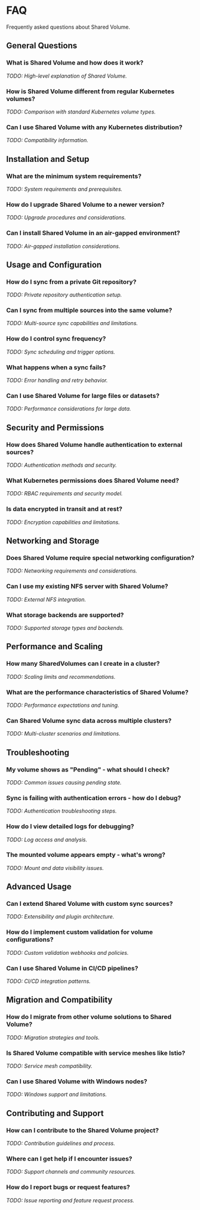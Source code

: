 # FAQ

Frequently asked questions about Shared Volume.

## General Questions

### What is Shared Volume and how does it work?

*TODO: High-level explanation of Shared Volume.*

### How is Shared Volume different from regular Kubernetes volumes?

*TODO: Comparison with standard Kubernetes volume types.*

### Can I use Shared Volume with any Kubernetes distribution?

*TODO: Compatibility information.*

## Installation and Setup

### What are the minimum system requirements?

*TODO: System requirements and prerequisites.*

### How do I upgrade Shared Volume to a newer version?

*TODO: Upgrade procedures and considerations.*

### Can I install Shared Volume in an air-gapped environment?

*TODO: Air-gapped installation considerations.*

## Usage and Configuration

### How do I sync from a private Git repository?

*TODO: Private repository authentication setup.*

### Can I sync from multiple sources into the same volume?

*TODO: Multi-source sync capabilities and limitations.*

### How do I control sync frequency?

*TODO: Sync scheduling and trigger options.*

### What happens when a sync fails?

*TODO: Error handling and retry behavior.*

### Can I use Shared Volume for large files or datasets?

*TODO: Performance considerations for large data.*

## Security and Permissions

### How does Shared Volume handle authentication to external sources?

*TODO: Authentication methods and security.*

### What Kubernetes permissions does Shared Volume need?

*TODO: RBAC requirements and security model.*

### Is data encrypted in transit and at rest?

*TODO: Encryption capabilities and limitations.*

## Networking and Storage

### Does Shared Volume require special networking configuration?

*TODO: Networking requirements and considerations.*

### Can I use my existing NFS server with Shared Volume?

*TODO: External NFS integration.*

### What storage backends are supported?

*TODO: Supported storage types and backends.*

## Performance and Scaling

### How many SharedVolumes can I create in a cluster?

*TODO: Scaling limits and recommendations.*

### What are the performance characteristics of Shared Volume?

*TODO: Performance expectations and tuning.*

### Can Shared Volume sync data across multiple clusters?

*TODO: Multi-cluster scenarios and limitations.*

## Troubleshooting

### My volume shows as "Pending" - what should I check?

*TODO: Common issues causing pending state.*

### Sync is failing with authentication errors - how do I debug?

*TODO: Authentication troubleshooting steps.*

### How do I view detailed logs for debugging?

*TODO: Log access and analysis.*

### The mounted volume appears empty - what's wrong?

*TODO: Mount and data visibility issues.*

## Advanced Usage

### Can I extend Shared Volume with custom sync sources?

*TODO: Extensibility and plugin architecture.*

### How do I implement custom validation for volume configurations?

*TODO: Custom validation webhooks and policies.*

### Can I use Shared Volume in CI/CD pipelines?

*TODO: CI/CD integration patterns.*

## Migration and Compatibility

### How do I migrate from other volume solutions to Shared Volume?

*TODO: Migration strategies and tools.*

### Is Shared Volume compatible with service meshes like Istio?

*TODO: Service mesh compatibility.*

### Can I use Shared Volume with Windows nodes?

*TODO: Windows support and limitations.*

## Contributing and Support

### How can I contribute to the Shared Volume project?

*TODO: Contribution guidelines and process.*

### Where can I get help if I encounter issues?

*TODO: Support channels and community resources.*

### How do I report bugs or request features?

*TODO: Issue reporting and feature request process.*
